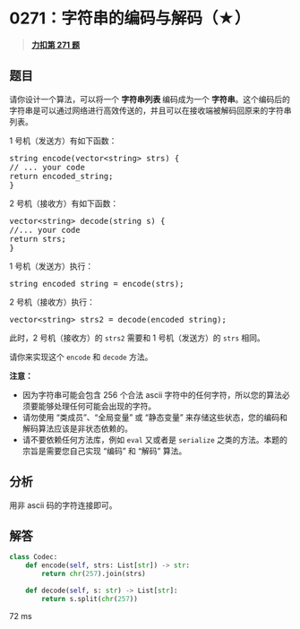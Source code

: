 # 0271：字符串的编码与解码（★）


> <u>**[力扣第 271 题](https://leetcode.cn/problems/encode-and-decode-strings/)**</u>

## 题目

<p>请你设计一个算法，可以将一个 <strong>字符串列表 </strong>编码成为一个 <strong>字符串</strong>。这个编码后的字符串是可以通过网络进行高效传送的，并且可以在接收端被解码回原来的字符串列表。</p>

<p>1 号机（发送方）有如下函数：</p>

<pre>string encode(vector&lt;string&gt; strs) {
// ... your code
return encoded_string;
}</pre>

<p>2 号机（接收方）有如下函数：</p>

<pre>vector&lt;string&gt; decode(string s) {
//... your code
return strs;
}
</pre>

<p>1 号机（发送方）执行：</p>

<pre>string encoded_string = encode(strs);
</pre>

<p>2 号机（接收方）执行：</p>

<pre>vector&lt;string&gt; strs2 = decode(encoded_string);
</pre>

<p>此时，2 号机（接收方）的 <code>strs2</code> 需要和 1 号机（发送方）的 <code>strs</code> 相同。</p>

<p>请你来实现这个 <code>encode</code> 和 <code>decode</code> 方法。</p>

<p><strong>注意：</strong></p>

<ul>
<li>因为字符串可能会包含 256 个合法 ascii 字符中的任何字符，所以您的算法必须要能够处理任何可能会出现的字符。</li>
<li>请勿使用 &ldquo;类成员&rdquo;、&ldquo;全局变量&rdquo; 或 &ldquo;静态变量&rdquo; 来存储这些状态，您的编码和解码算法应该是非状态依赖的。</li>
<li>请不要依赖任何方法库，例如 <code>eval</code> 又或者是 <code>serialize</code> 之类的方法。本题的宗旨是需要您自己实现 &ldquo;编码&rdquo; 和 &ldquo;解码&rdquo; 算法。</li>
</ul>


## 分析

用非 ascii 码的字符连接即可。


## 解答

```python
class Codec:
    def encode(self, strs: List[str]) -> str:
        return chr(257).join(strs)
        
    def decode(self, s: str) -> List[str]:
        return s.split(chr(257))
```
72 ms

